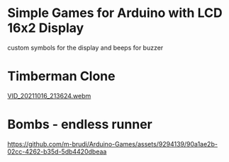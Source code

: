 # Simple Games for Arduino with LCD 16x2 Display
custom symbols for the display and beeps for buzzer
<br>
# Timberman Clone 

[VID_20211016_213624.webm](https://github.com/m-brudi/Arduino-Timberman-Clone/assets/9294139/de1e89c8-21ed-4400-8ad8-8eccc8919648)


# Bombs - endless runner
https://github.com/m-brudi/Arduino-Games/assets/9294139/90a1ae2b-02cc-4262-b35d-5db4420dbeaa

